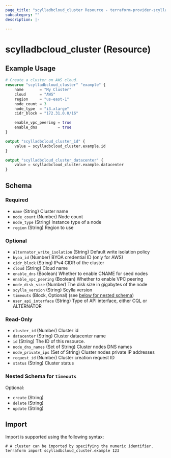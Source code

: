 ```yaml
---
page_title: "scylladbcloud_cluster Resource - terraform-provider-scylladbcloud"
subcategory: ""
description: |-
  
---
```


# scylladbcloud_cluster (Resource)



## Example Usage

```terraform
# Create a cluster on AWS cloud.
resource "scylladbcloud_cluster" "example" {
	name       = "My Cluster"
	cloud      = "AWS"
	region     = "us-east-1"
	node_count = 3
	node_type  = "i3.xlarge"
	cidr_block = "172.31.0.0/16"

	enable_vpc_peering = true
	enable_dns         = true
}

output "scylladbcloud_cluster_id" {
	value = scylladbcloud_cluster.example.id
}

output "scylladbcloud_cluster_datacenter" {
	value = scylladbcloud_cluster.example.datacenter
}
```

<!-- schema generated by tfplugindocs -->
## Schema

### Required

- `name` (String) Cluster name
- `node_count` (Number) Node count
- `node_type` (String) Instance type of a node
- `region` (String) Region to use

### Optional

- `alternator_write_isolation` (String) Default write isolation policy
- `byoa_id` (Number) BYOA credential ID (only for AWS)
- `cidr_block` (String) IPv4 CIDR of the cluster
- `cloud` (String) Cloud name
- `enable_dns` (Boolean) Whether to enable CNAME for seed nodes
- `enable_vpc_peering` (Boolean) Whether to enable VPC peering
- `node_disk_size` (Number) The disk size in gigabytes of the node
- `scylla_version` (String) Scylla version
- `timeouts` (Block, Optional) (see [below for nested schema](#nestedblock--timeouts))
- `user_api_interface` (String) Type of API interface, either CQL or ALTERNATOR

### Read-Only

- `cluster_id` (Number) Cluster id
- `datacenter` (String) Cluster datacenter name
- `id` (String) The ID of this resource.
- `node_dns_names` (Set of String) Cluster nodes DNS names
- `node_private_ips` (Set of String) Cluster nodes private IP addresses
- `request_id` (Number) Cluster creation request ID
- `status` (String) Cluster status

<a id="nestedblock--timeouts"></a>
### Nested Schema for `timeouts`

Optional:

- `create` (String)
- `delete` (String)
- `update` (String)

## Import

Import is supported using the following syntax:

```shell
# A cluster can be imported by specifying the numeric identifier.
terraform import scylladbcloud_cluster.example 123
```
